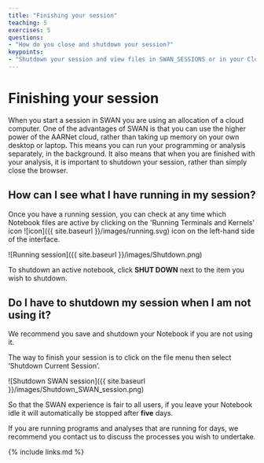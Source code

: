 ```yaml
---
title: "Finishing your session"
teaching: 5
exercises: 5
questions:
- "How do you close and shutdown your session?"
keypoints:
- "Shutdown your session and view files in SWAN_SESSIONS or in your CloudStor directory"
---
```

# Finishing your session

When you start a session in SWAN you are using an allocation of a cloud computer.
One of the advantages of SWAN is that you can use the higher power of the AARNet cloud,
rather than taking up memory on your own desktop or laptop. This means you can run your
 programming or analysis separately, in the background. It also means that when you are
  finished with your analysis, it is important to shutdown your session, rather than
   simply close the browser.

## How can I see what I have running in my session?

Once you have a running session, you can check at any time which Notebook files are
 active by clicking on the 'Running Terminals and Kernels' icon
  ![icon]({{ site.baseurl }}/images/running.svg) icon on the left-hand side of the
   interface.

![Running session]({{ site.baseurl }}/images/Shutdown.png)

To shutdown an active notebook, click **SHUT DOWN** next to the item you wish to shutdown.

## Do I have to shutdown my session when I am not using it?

We recommend you save and shutdown your Notebook if you are not using it.

The way to finish your session is to click on the file menu then select ‘Shutdown Current Session’.

![Shutdown SWAN session]({{ site.baseurl }}/images/Shutdown_SWAN_session.png)

So that the SWAN experience is fair to all users, if you leave your Notebook idle it will
 automatically be stopped after **five** days.

If you are running programs and analyses that are running for days,
we recommend you contact us to discuss the processes you wish to undertake.

{% include links.md %}
